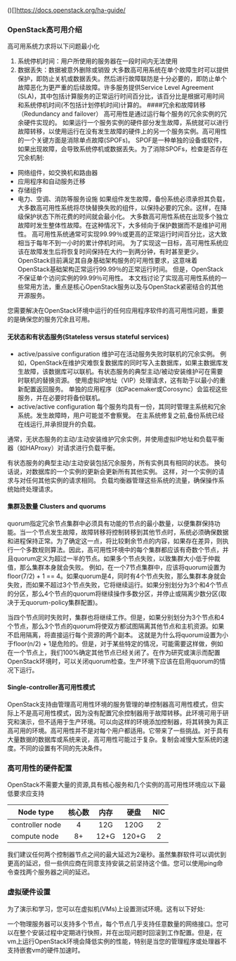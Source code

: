 ()[]https://docs.openstack.org/ha-guide/
### OpenStack高可用介绍
高可用系统力求将以下问题最小化
1. 系统停机时间：用户所使用的服务器在一段时间内无法使用
2. 数据丢失：数据被意外删除或销毁
大多数高可用系统在单个故障生时可以提供保护，即防止关机或数据丢失。然后进行故障联防是十分必要的，即防止单个故障恶化为更严重的后续故障。许多服务提供Service Level Agreement (SLA)，其中包括计算服务的正常运行时间百分比，该百分比是根据可用时间和系统停机时间(不包括计划停机时间)计算的。
####冗余和故障转移（Redundancy and failover）
高可用性是通过运行每个服务的冗余实例的冗余硬件实现的。
如果运行一个服务实例的硬件部分发生故障，系统就可以进行故障转移，以使用运行在没有发生故障的硬件上的另一个服务实例。高可用性的一个关键方面是消除单点故障(SPOFs)。
SPOF是一种单独的设备或软件，如果出现故障，会导致系统停机或数据丢失。为了消除SPOFs，检查是否存在冗余机制:
* 网络组件，如交换机和路由器
* 应用程序和自动服务迁移
* 存储组件
* 电力、空调、消防等服务设施
如果组件发生故障，备份系统必须承担其负载，大多数高可用性系统将尽快替换失败的组件，以保持必要的冗余。这样，在降级保护状态下所花费的时间就会最小化。
大多数高可用性系统在出现多个独立故障时发生整体性故障。在这种情况下，大多倾向于保护数据而不是维护可用性。
高可用性系统通常可实现99.99％或更高的正常运行时间百分比，这大致相当于每年不到一小时的累计停机时间。 为了实现这一目标，高可用性系统应该在故障发生后将恢复时间保持在大约一到两分钟，有时甚至更少。OpenStack目前满足其自身基础架构服务的可用性要求，这意味着OpenStack基础架构正常运行99.99％的正常运行时间。 但是，OpenStack不保证单个访问实例的99.99％可用性。
本文档讨论了实现高可用性系统的一些常用方法，重点是核心OpenStack服务以及与OpenStack紧密结合的其他开源服务。

您需要解决在OpenStack环境中运行的任何应用程序软件的高可用性问题，重要的是确保您的服务冗余且可用。

#### 无状态和有状态服务(Stateless versus stateful services)

* active/passive configuration
维护可在活动服务失败时联机的冗余实例。 例如，OpenStack在维护灾难恢复数据库的同时写入主数据库，如果主数据库发生故障，该数据库可以联机。有状态服务的典型主动/被动安装维护可在需要时联机的替换资源。 使用虚拟IP地址（VIP）处理请求，这有助于以最小的重新配置返回服务。 单独的应用程序（如Pacemaker或Corosync）会监视这些服务，并在必要时将备份联机。
* active/active configuration
每个服务均具有一份，其同时管理主系统和冗余系统。发生故障時，用户可能並不會察覺。 在主系统修复之前,备份系统已经在线运行,并承担提升的负载。

通常，无状态服务的主动/主动安装维护冗余实例，并使用虚拟IP地址和负载平衡器（如HAProxy）对请求进行负载平衡。

有状态服务的典型主动/主动安装包括冗余服务，所有实例具有相同的状态。
换句话说，对数据库的一个实例的更新会更新所有其他实例。
这样，对一个实例的请求与对任何其他实例的请求相同。 负载均衡器管理这些系统的流量，确保操作系统始终处理请求。

#### 集群及数量 Clusters and quorums

quorum指定冗余节点集群中必须具有功能的节点的最小数量，以便集群保持功能。当一个节点发生故障，故障转移将控制转移到其他节点时，系统必须确保数据和进程保持正常。为了确定这一点，将比较剩余节点的内容，如果存在差异，则执行一个多数规则算法。因此，高可用性环境中的每个集群都应该有奇数个节点，并且quorum定义为超过一半的节点。如果多个节点失败，以致集群大小低于仲裁值，那么集群本身就会失败。
例如，在一个7节点集群中，应该将quorum设置为floor(7/2) + 1 == 4。如果quorum是4，同时有4个节点失败，那么集群本身就会失败，而如果不超过3个节点失败，它将继续运行。如果分别划分为3个和4个节点的分区，那么4个节点的quorum将继续操作多数分区，并停止或隔离少数分区(取决于无quorum-policy集群配置)。

当四个节点同时失败时，集群也将继续工作。但是，如果分别划分为3个节点和4个节点，那么3个节点的quorum将使双方都试图隔离其他节点和主机资源。如果不启用隔离，将直接运行每个资源的两个副本。
这就是为什么将quorum设置为小于floor(n/2) + 1是危险的。但是，对于某些特定的情况，可能需要这样做，例如在一个节点上，我们100%确定其他节点已经关闭了。在作为研究或演示而配置OpenStack环境时，可以关闭quorum检查。生产环境下应该在启用quorum的情况下运行。

#### Single-controller高可用性模式
OpenStack支持由管理高可用性环境的服务管理的单控制器高可用性模式，但实际上不是高可用性模式，因为没有配置冗余控制器用于故障转移。此环境可用于研究和演示，但不适用于生产环境。可以向这样的环境添加控制器，将其转换为真正高可用的环境。高可用性并不是对每个用户都适用。它带来了一些挑战。对于具有大量数据的数据库或系统来说，高可用性可能过于复杂。复制会减慢大型系统的速度。不同的设置有不同的先决条件。

### 高可用性的硬件配置
OpenStack不需要大量的资源,具有核心服务和几个实例的高可用性环境应以下最低要求应支持

| Node type          | 核心数 |  内存 | 硬盘 | NIC|
| --------           | :---: |  :--:| :---:|:--:|
| controller node    | 4     | 12G  |120G  |2   |
| compute node       | 8+    | 12+G |120+G |2   |

我们建议任何两个控制器节点之间的最大延迟为2毫秒。虽然集群软件可以调优到更高的延迟，但一些供应商在同意支持安装之前坚持这个值。您可以使用ping命令查找两个服务器之间的延迟。
### 虚拟硬件设置

为了演示和学习，您可以在虚拟机(VMs)上设置测试环境。这有以下好处:


一个物理服务器可以支持多个节点，每个节点几乎支持任意数量的网络接口。您可以在整个安装过程中定期进行快照，并在出现问题时回滚到工作配置。但是，在vm上运行OpenStack环境会降低实例的性能，特别是当您的管理程序或处理器不支持嵌套vm的硬件加速时。
